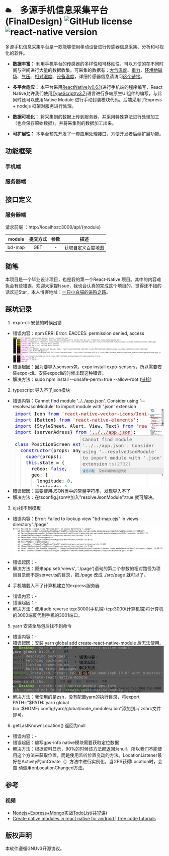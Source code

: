 # <img src='./readme/icon.png' height="20" width="20" style='margin-right:20px'> 多源手机信息采集平台(FinalDesign) ![GitHub license](https://img.shields.io/badge/license-GNUv3-blue.svg) ![react-native version](https://img.shields.io/badge/ReactNative-0.6.1-yellow.svg)

多源手机信息采集平台是一款能够使用移动设备进行传感器信息采集、分析和可视化的软件。

* **数据丰富：** 利用手机平台的传感器的多样性和可移动性，可以方便的在不同时间与空间进行大量的数据收集。可采集的数据有：[大气温度](https://developer.android.google.cn/reference/android/hardware/Sensor.html#TYPE_AMBIENT_TEMPERATURE)、[重力](https://developer.android.google.cn/reference/android/hardware/Sensor.html#TYPE_GRAVITY)、[环境地磁场](https://developer.android.google.cn/reference/android/hardware/Sensor.html#TYPE_MAGNETIC_FIELD)、[气压](https://developer.android.google.cn/reference/android/hardware/Sensor.html#TYPE_PRESSURE)、[相对湿度](https://developer.android.google.cn/reference/android/hardware/Sensor.html#TYPE_RELATIVE_HUMIDITY)、[设备温度](https://developer.android.google.cn/reference/android/hardware/Sensor.html#TYPE_TEMPERATURE)，详细传感器信息请访问[这个链接](https://developer.android.google.cn/guide/topics/sensors/sensors_overview)。

* **多平台适应：** 本平台采用[ReactNative(v0.6.1)](https://reactnative.cn/)进行手机端的程序编写，React Native允许我们使用[TypeScript(v3.7)](https://www.typescriptlang.org/)语言进行多端原生UI组件的编写，与此同时还可以使用Native Module 进行手动封装模块代码。后端采用了Express + nodejs 框架对服务进行处理。

* **数据可视化：** 将采集到的数据上传到服务器，并采用特殊算法进行处理加工（也会保存原始数据）。并将采集到的数据加工出来。

* **可扩展性：** 本平台预先开发了一套应用处理接口，方便开发者后续扩展功能。

## 功能框架
### 手机端

### 服务器端

## 接口定义
### 服务器端
  
请求前缀 ：http://localhost:3000/api/{module}

|module|提交方式|参数|描述|
:-: | :-: | :-: | :-: | 
bd-map|GET|-|获取自定义百度地图
## 随笔
本项目是一个毕业设计项目，也是我的第一个React-Native 项目。其中的内容难免会有些错误，欢迎大家提Issue，我也会认真的完成这个项目的。觉得还不错的话欢迎Star，本人博客地址：[一只小白喵的进阶之路](https://lovelywhite.cn/)。

## 踩坑记录

1. expo-cli 安装的时候出错

* 错误内容：npm ERR! Error: EACCES: permission denied, access
![expo-cli1](./readme/error/expo-cli1.png)
* 错误起因：因为要导入sensors包，expo install expo-sensors，所以需要安装expo-cli。安装expocli的时候出现这种错误。
* 解决方法：sudo npm install --unsafe-perm=true --allow-root ([链接](https://blog.csdn.net/testcs_dn/article/details/78869419))

2. typescript 导入不了json模块

* 错误内容：Cannot find module '../../app.json'. Consider using '--resolveJsonModule' to import module with '.json' extension![json1](./readme/error/json1.png)
* 错误起因：需要使用JSON当中的常量字符串，发现导入不了
* 解决方法：在tsconfig.json中加入"resolveJsonModule":true 就可解决。

3. ejs找不到模板

* 错误内容：Error: Failed to lookup view "bd-map.ejs" in views directory"./page" ![ejs1](./readme/error/ejs1.png)
* 错误起因：-
* 解决方法：原来app.set('views', './page')语句的第二个参数的相对路径为项目目录而不是server.ts的目录，把./page 改成 ./src/page 就可以了。

4. 手机端载入不了计算机建立的express服务器

* 错误内容：-
* 错误起因：-
* 解决方法：使用adb reverse tcp:3000(手机端) tcp:3000(计算机端)将计算机的3000端反代到手机的3001端口。

5. yarn 安装全局包后找不到命令

* 错误内容：-
* 错误起因：安装 yarn global add create-react-native-module 后无法使用。![yarn1](./readme/error/yarn1.png)
* 解决方法：我使用的是zsh，没有配置yarn的执行目录，将export PATH="$PATH:`yarn global bin`:$HOME/.config/yarn/global/node_modules/.bin"添加到~/.zshrc文件即可。

6. getLastKnownLocation() 返回为null

* 错误内容：-
* 错误起因：编写gps-info native模块需要获取定位数据
* 解决方法：根据资料显示，90%的时候该方法都返回为null，所以我们不能使用这个方法来获取位置，而是使用监听位置变动的方法。LocationListener最好在Activity的onCreate（）方法中进行实例化，当GPS获得Location时，会自 动调用onLocationChanged方法。

## 参考

### 视频

* [Nodejs+Express+Mongo实战TodoList(共17讲)](https://www.bilibili.com/video/av20196752)
* [Create native modules in react native for android | free code tutorials](https://www.youtube.com/watch?v=OEV3iArNpTM)

## 版权声明

本软件遵循GNUv3开源协议。
